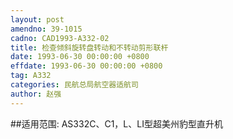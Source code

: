 ```yaml
---
layout: post
amendno: 39-1015
cadno: CAD1993-A332-02
title: 检查倾斜旋转盘转动和不转动剪形联杆
date: 1993-06-30 00:00:00 +0800
effdate: 1993-06-30 00:00:00 +0800
tag: A332
categories: 民航总局航空器适航司
author: 赵强
---
```


##适用范围:
AS332C、C1，L、LI型超美州豹型直升机

